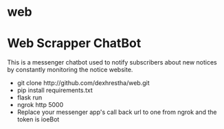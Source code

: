 # web
<h1>Web Scrapper ChatBot</h1>
<p>This is a messenger chatbot used to notify subscribers about new notices by constantly monitoring the notice website.</p>

<ul>
  <li>git clone http://github.com/dexhrestha/web.git</li>
  <li>pip install requirements.txt</li>
  <li>flask run</li>
  <li>ngrok http 5000</li>
  <li>Replace your messenger app's call back url to one from ngrok and the token is ioeBot</li>
<ul>
